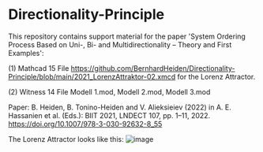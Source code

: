 # Directionality-Principle
This repository contains support material for the paper 'System Ordering Process Based on Uni-, Bi- and Multidirectionality – Theory and First Examples':

(1) Mathcad 15 File https://github.com/BernhardHeiden/Directionality-Principle/blob/main/2021_LorenzAttraktor-02.xmcd for the Lorenz Attractor.

(2) Witness 14 File Modell 1.mod, Modell 2.mod, Modell 3.mod

Paper: B. Heiden, B. Tonino-Heiden and V. Alieksieiev (2022) in A. E. Hassanien et al. (Eds.): BIIT 2021, LNDECT 107, pp. 1–11, 2022. https://doi.org/10.1007/978-3-030-92632-8_55

The Lorenz Attractor looks like this:
![image](https://user-images.githubusercontent.com/33905999/132948350-d3d5ff26-92cc-4b04-8adf-b1f2b2d1221c.png)
